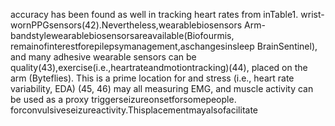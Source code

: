 accuracy has been found as well in tracking heart rates from inTable1.
wrist-wornPPGsensors(42).Nevertheless,wearablebiosensors Arm-bandstylewearablebiosensorsareavailable(Biofourmis,
remainofinterestforepilepsymanagement,aschangesinsleep BrainSentinel), and many adhesive wearable sensors can be
quality(43),exercise(i.e.,heartrateandmotiontracking)(44), placed on the arm (Byteflies). This is a prime location for
and stress (i.e., heart rate variability, EDA) (45, 46) may all measuring EMG, and muscle activity can be used as a proxy
triggerseizureonsetforsomepeople. forconvulsiveseizureactivity.Thisplacementmayalsofacilitate